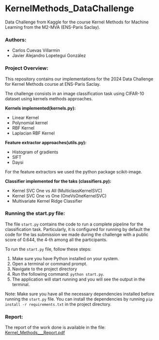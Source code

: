 # KernelMethods_DataChallenge
Data Challenge from Kaggle for the course Kernel Methods for Machine Learning from the M2-MVA (ENS-Paris Saclay).

### Authors:
- Carlos Cuevas Villarmin
- Javier Alejandro Lopetegui González

### Project Overview:
This repository contains our implementations for the 2024 Data Challenge for Kernel Methods course at ENS-Paris Saclay.

The challenge consists in an image classification task using CIFAR-10 dataset using kernels methods approaches.

**Kernels implemented(kernels.py):**
- Linear Kernel
- Polynomial kernel
- RBF Kernel
- Laplacian RBF Kernel

**Feature extractor approaches(utils.py):**
- Histogram of gradients 
- SIFT
- Daysi

For the feature extractors we used the python package scikit-image.

**Classifier implemented for the taks (classifiers.py):**
- Kernel SVC One vs All (MulticlassKernelSVC)
- Kernel SVC One vs One (OneVsOneKernelSVC)
- Multivariate Kernel Ridge Classifier

### Running the start.py file:

The file `start.py` contains the code to run a complete pipeline for the classification task. Particularly, it is configured for running by default the code for the las submission we made during the challenge with a public score of 0.644, the 4-th among all the participants.

To run the `start.py` file, follow these steps:

1. Make sure you have Python installed on your system.
2. Open a terminal or command prompt.
3. Navigate to the project directory
4. Run the following command: `python start.py`.
5. The application will start running and you will see the output in the terminal.

Note: Make sure you have all the necessary dependencies installed before running the `start.py` file. You can install the dependencies by running `pip install -r requirements.txt` in the project directory.

### Report:

The report of the work done is available in the file: [Kernel_Methods___Report.pdf](https://github.com/jlopetegui98/KernelMethods_DataChallenge/blob/main/Kernel_Methods___Report.pdf)
